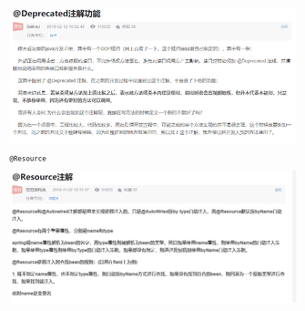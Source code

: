 ```

```

![image-20210331094053674](run笔记.assets/image-20210331094053674.png)



```
@Resource
```

![image-20210331094223598](run笔记.assets/image-20210331094223598.png)

```

```

